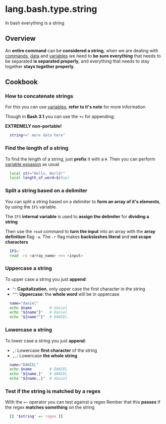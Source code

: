 # lang.bash.type.string

In bash everything is a string

## Overview

An **entire command** can be **considered a string**, when we are dealing with
[commands](./rffs.md), [data](./800e.md) and [variables](./y2lh.md) we need to
**be sure everything** that needs to be separated **is separated properly**,
and everything that needs to stay together **stays together properly**.

## Cookbook

### How to concatenate strings

For this you can use [variables](./y2lh.md), **refer to it's note** for more
information

Though in **Bash 3.1** you can use the `+=` for appending:

**EXTREMELY non-portable!**

```bash
  string+=" more data here"
```

### Find the length of a string

To find the length of a string, just **prefix** it with a `#`. Then you can
perform [variable expasion](./2zqa.md) as usual

```bash
  local str="Hello, World!"
  local length_of_word=$(#sp)
```

### Split a string based on a delimiter

You can split a string based on a delimiter to **form an array of it's
elements**, by using the `IFS` variable.

The `IFS` **internal variable** is used to **assign the delimiter** for
**dividing a string**

Then use the `read` command to **turn the input** into an array with the **array
definition** flag `-a`. The `-r` flag makes **backslashes literal** and **not
scape characters**

```bash
  IFS=' '
  read -ra <array_name> <<< <input>
```

### Uppercase a string

To upper case a string you just **append**:

- `^`: **Capitalization**, only upper case the first character in the string
- `^^`: **Uppercase**: the **whole word** will be in uppercase

```bash
  name="daniel"
  echo $name        # daniel
  echo "${name^}"   # Daniel
  echo "${name^^}"  # DANIEL
```

### Lowercase a string

To lower case a string you just **append**:

- `,`: Lowercase **first character** of the string
- `,,`: Lowercase **the whole string**

```bash
  name="DANIEL"
  echo $name        # DANIEL
  echo "${name,}"   # dANIEL
  echo "${name,,}"  # daniel
```

### Test if the string is matched by a regex

With the `=~` operator you can test against a regex Rember that this **passes**
if the regex **matches something** on the string

```bash
  [[ "$string" =~ regex ]]
```
